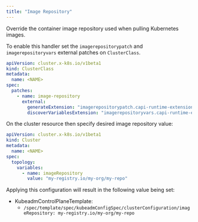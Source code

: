 ```yaml
---
title: "Image Repository"
---
```


Override the container image repository used when pulling Kubernetes images.

To enable this handler set the `imagerepositorypatch` and `imagerepositoryvars` external patches on `ClusterClass`.

```yaml
apiVersion: cluster.x-k8s.io/v1beta1
kind: ClusterClass
metadata:
  name: <NAME>
spec:
  patches:
    - name: image-repository
      external:
        generateExtension: "imagerepositorypatch.capi-runtime-extensions"
        discoverVariablesExtension: "imagerepositoryvars.capi-runtime-extensions"
```

On the cluster resource then specify desired image repository value:

```yaml
apiVersion: cluster.x-k8s.io/v1beta1
kind: Cluster
metadata:
  name: <NAME>
spec:
  topology:
    variables:
      - name: imageRepository
        value: "my-registry.io/my-org/my-repo"
```

Applying this configuration will result in the following value being set:

- KubeadmControlPlaneTemplate:
  - `/spec/template/spec/kubeadmConfigSpec/clusterConfiguration/imageRepository: my-registry.io/my-org/my-repo`
